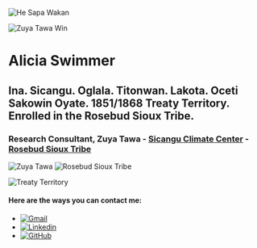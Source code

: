 ![He Sapa Wakan](https://i.redd.it/htadxz039eb41.jpg)

![Zuya Tawa Win](https://media.licdn.com/dms/image/v2/D5603AQHnpd6eci2mBw/profile-displayphoto-shrink_400_400/B56ZSCOUEdHoAk-/0/1737351578655?e=1755734400&v=beta&t=BgGRBnobliJSUNLeLR60vT9ypZj6NlZjTWX3-jT21Jo)
# Alicia Swimmer

## Ina. Sicangu. Oglala. Titonwan. Lakota. Oceti Sakowin Oyate. 1851/1868 Treaty Territory. Enrolled in the Rosebud Sioux Tribe. 

### Research Consultant, Zuya Tawa - [Sicangu Climate Center](sicangudata.org) - [Rosebud Sioux Tribe](https://www.rosebudsiouxtribe-nsn.gov/)

![Zuya Tawa](https://media.licdn.com/dms/image/v2/D560BAQEn1FvKiZ3-gQ/img-crop_100/B56ZX6S9OYGoAM-/0/1743661028932?e=1755734400&v=beta&t=h8KEIa9oBXr7mx3GCnKyUg9UuL0-AAigtn97qt3XbYA) ![Rosebud Sioux Tribe](https://static.wixstatic.com/media/ed1fef_3839d6384a064eb3ab6db71b78d84e64~mv2.png/v1/fill/w_100,h_100,al_c,q_95,usm_0.66_1.00_0.01,enc_avif,quality_auto/RST%20Innner_edited_edited.png)

![Treaty Territory](https://www.geowyo.com/uploads/8/4/7/8/84786270/fl-sioux-treaties_orig.png)

#### Here are the ways you can contact me:
- [![Gmail](https://img.icons8.com/?size=20&id=P7UIlhbpWzZm&format=png&color=000000)](mailto:aliciaswimmer@gmail.com)
- [![Linkedin](https://i.sstatic.net/gVE0j.png)](https://www.linkedin.com/in/aliciaswimmer/)
- [![GitHub](https://img.icons8.com/?size=20&id=RHLuYrY4GjUv&format=png&color=000000)](https://zuyatawa.github.io/AliciaSwimmer.github.io/)



